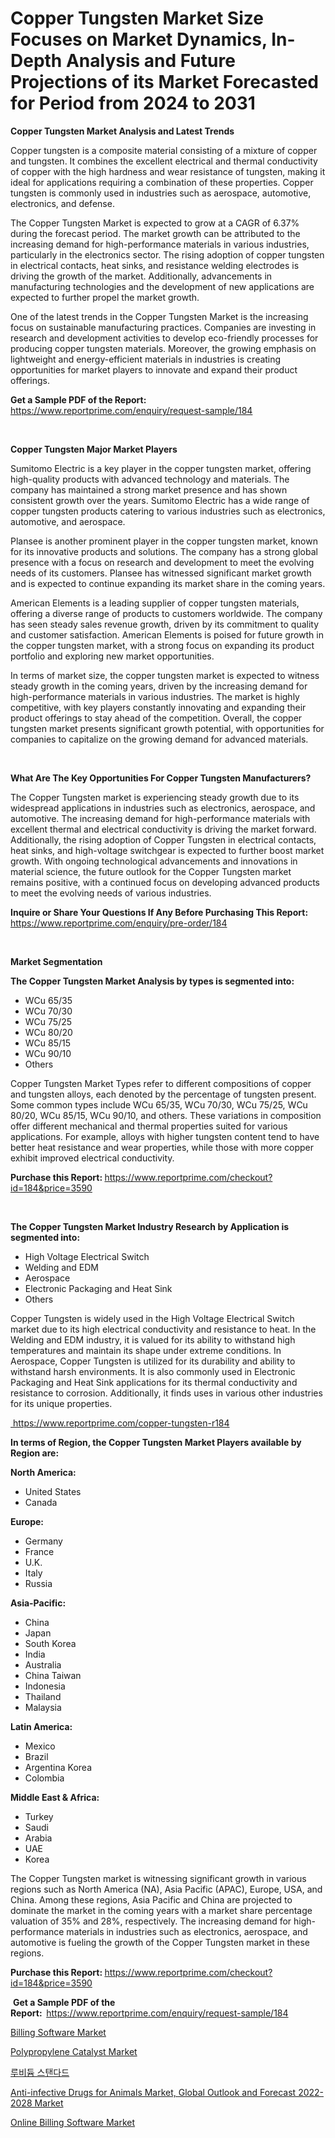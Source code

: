 <p><h1>Copper Tungsten Market Size Focuses on Market Dynamics, In-Depth Analysis and Future Projections of its Market Forecasted for Period from 2024 to 2031</h1></p><p><strong>Copper Tungsten Market Analysis and Latest Trends</strong></p>
<p><p>Copper tungsten is a composite material consisting of a mixture of copper and tungsten. It combines the excellent electrical and thermal conductivity of copper with the high hardness and wear resistance of tungsten, making it ideal for applications requiring a combination of these properties. Copper tungsten is commonly used in industries such as aerospace, automotive, electronics, and defense.</p><p>The Copper Tungsten Market is expected to grow at a CAGR of 6.37% during the forecast period. The market growth can be attributed to the increasing demand for high-performance materials in various industries, particularly in the electronics sector. The rising adoption of copper tungsten in electrical contacts, heat sinks, and resistance welding electrodes is driving the growth of the market. Additionally, advancements in manufacturing technologies and the development of new applications are expected to further propel the market growth.</p><p>One of the latest trends in the Copper Tungsten Market is the increasing focus on sustainable manufacturing practices. Companies are investing in research and development activities to develop eco-friendly processes for producing copper tungsten materials. Moreover, the growing emphasis on lightweight and energy-efficient materials in industries is creating opportunities for market players to innovate and expand their product offerings.</p></p>
<p><strong>Get a Sample PDF of the Report:&nbsp;</strong> <a href="https://www.reportprime.com/enquiry/request-sample/184">https://www.reportprime.com/enquiry/request-sample/184</a></p>
<p>&nbsp;</p>
<p><strong>Copper Tungsten Major Market Players</strong></p>
<p><p>Sumitomo Electric is a key player in the copper tungsten market, offering high-quality products with advanced technology and materials. The company has maintained a strong market presence and has shown consistent growth over the years. Sumitomo Electric has a wide range of copper tungsten products catering to various industries such as electronics, automotive, and aerospace.</p><p>Plansee is another prominent player in the copper tungsten market, known for its innovative products and solutions. The company has a strong global presence with a focus on research and development to meet the evolving needs of its customers. Plansee has witnessed significant market growth and is expected to continue expanding its market share in the coming years.</p><p>American Elements is a leading supplier of copper tungsten materials, offering a diverse range of products to customers worldwide. The company has seen steady sales revenue growth, driven by its commitment to quality and customer satisfaction. American Elements is poised for future growth in the copper tungsten market, with a strong focus on expanding its product portfolio and exploring new market opportunities.</p><p>In terms of market size, the copper tungsten market is expected to witness steady growth in the coming years, driven by the increasing demand for high-performance materials in various industries. The market is highly competitive, with key players constantly innovating and expanding their product offerings to stay ahead of the competition. Overall, the copper tungsten market presents significant growth potential, with opportunities for companies to capitalize on the growing demand for advanced materials.</p></p>
<p>&nbsp;</p>
<p><strong>What Are The Key Opportunities For Copper Tungsten Manufacturers?</strong></p>
<p><p>The Copper Tungsten market is experiencing steady growth due to its widespread applications in industries such as electronics, aerospace, and automotive. The increasing demand for high-performance materials with excellent thermal and electrical conductivity is driving the market forward. Additionally, the rising adoption of Copper Tungsten in electrical contacts, heat sinks, and high-voltage switchgear is expected to further boost market growth. With ongoing technological advancements and innovations in material science, the future outlook for the Copper Tungsten market remains positive, with a continued focus on developing advanced products to meet the evolving needs of various industries.</p></p>
<p><strong>Inquire or Share Your Questions If Any Before Purchasing This Report:</strong> <a href="https://www.reportprime.com/enquiry/pre-order/184">https://www.reportprime.com/enquiry/pre-order/184</a></p>
<p>&nbsp;</p>
<p><strong>Market Segmentation</strong></p>
<p><strong>The Copper Tungsten Market Analysis by types is segmented into:</strong></p>
<p><ul><li>WCu 65/35</li><li>WCu 70/30</li><li>WCu 75/25</li><li>WCu 80/20</li><li>WCu 85/15</li><li>WCu 90/10</li><li>Others</li></ul></p>
<p><p>Copper Tungsten Market Types refer to different compositions of copper and tungsten alloys, each denoted by the percentage of tungsten present. Some common types include WCu 65/35, WCu 70/30, WCu 75/25, WCu 80/20, WCu 85/15, WCu 90/10, and others. These variations in composition offer different mechanical and thermal properties suited for various applications. For example, alloys with higher tungsten content tend to have better heat resistance and wear properties, while those with more copper exhibit improved electrical conductivity.</p></p>
<p><strong>Purchase this Report:&nbsp;</strong><a href="https://www.reportprime.com/checkout?id=184&price=3590">https://www.reportprime.com/checkout?id=184&price=3590</a></p>
<p>&nbsp;</p>
<p><strong>The Copper Tungsten Market Industry Research by Application is segmented into:</strong></p>
<p><ul><li>High Voltage Electrical Switch</li><li>Welding and EDM</li><li>Aerospace</li><li>Electronic Packaging and Heat Sink</li><li>Others</li></ul></p>
<p><p>Copper Tungsten is widely used in the High Voltage Electrical Switch market due to its high electrical conductivity and resistance to heat. In the Welding and EDM industry, it is valued for its ability to withstand high temperatures and maintain its shape under extreme conditions. In Aerospace, Copper Tungsten is utilized for its durability and ability to withstand harsh environments. It is also commonly used in Electronic Packaging and Heat Sink applications for its thermal conductivity and resistance to corrosion. Additionally, it finds uses in various other industries for its unique properties.</p></p>
<p><a href="https://www.reportprime.com/copper-tungsten-r184">&nbsp;https://www.reportprime.com/copper-tungsten-r184</a></p>
<p><strong>In terms of Region, the Copper Tungsten Market Players available by Region are:</strong></p>
<p>
    <p> <strong> North America: </strong>
        <ul>
            <li>United States</li>
            <li>Canada</li>
        </ul>
        </p> 
    <p> <strong> Europe: </strong>
        <ul>
            <li>Germany</li>
            <li>France</li>
            <li>U.K.</li>
            <li>Italy</li>
            <li>Russia</li>
        </ul>
        </p> 
    <p> <strong> Asia-Pacific: </strong>
        <ul>
            <li>China</li>
            <li>Japan</li>
            <li>South Korea</li>
            <li>India</li>
            <li>Australia</li>
            <li>China Taiwan</li>
            <li>Indonesia</li>
            <li>Thailand</li>
            <li>Malaysia</li>
        </ul>
        </p> 
    <p> <strong> Latin America: </strong>
        <ul>
            <li>Mexico</li>
            <li>Brazil</li>
            <li>Argentina Korea</li>
            <li>Colombia</li>
        </ul>
        </p> 
    <p> <strong> Middle East & Africa: </strong>
        <ul>
            <li>Turkey</li>
            <li>Saudi</li>
            <li>Arabia</li>
            <li>UAE</li>
            <li>Korea</li>
        </ul>
    </p>
    </p>
<p><p>The Copper Tungsten market is witnessing significant growth in various regions such as North America (NA), Asia Pacific (APAC), Europe, USA, and China. Among these regions, Asia Pacific and China are projected to dominate the market in the coming years with a market share percentage valuation of 35% and 28%, respectively. The increasing demand for high-performance materials in industries such as electronics, aerospace, and automotive is fueling the growth of the Copper Tungsten market in these regions.</p></p>
<p><strong>Purchase this Report: </strong><a href="https://www.reportprime.com/checkout?id=184&price=3590">https://www.reportprime.com/checkout?id=184&price=3590</a></p>
<p>&nbsp;<strong>Get a Sample PDF of the Report:&nbsp;&nbsp;</strong><a href="https://www.reportprime.com/enquiry/request-sample/184">https://www.reportprime.com/enquiry/request-sample/184</a></p>
<p><strong></strong></p>
<p><p><a href="https://issuu.com/reportprime-2/docs/billing-software-market-size-2030.pptx">Billing Software Market</a></p><p><a href="https://github.com/btwcqfvq34/Market-Research-Report-List-1/blob/main/polypropylene-catalyst-market.md">Polypropylene Catalyst Market</a></p><p><a href="https://medium.com/@florianwolf50/%EA%B8%80%EB%A1%9C%EB%B2%8C-%EB%A3%A8%EB%B9%84%EB%93%90-%ED%91%9C%EC%A4%80-%EC%8B%9C%EC%9E%A5-%EC%9D%91%EC%9A%A9-%EB%B6%84%EC%95%BC-%EC%A2%85%EC%B0%A9%EC%97%85%EC%A2%85-%EC%9C%A0%ED%98%95-%EC%9E%A5%EB%B9%84-%EB%B0%8F-%EC%A7%80%EC%97%AD%EC%97%90-%EC%A4%91%EC%A0%90%EC%9D%84-%EB%91%94-%EB%B6%84%EC%84%9D-%EB%B0%8F-%EC%98%88%EC%B8%A1-2024-2031-71e4caf0b309">루비듐 스탠다드</a></p><p><a href="https://medium.com/@dellkoepp_34276/strategic-insights-into-global-anti-infective-drugs-for-animals-market-global-outlook-and-forecast-184d0ffba74e">Anti-infective Drugs for Animals Market, Global Outlook and Forecast 2022-2028 Market</a></p><p><a href="https://issuu.com/reportprime-2/docs/online-billing-software-market-size-2030.pptx">Online Billing Software Market</a></p></p>